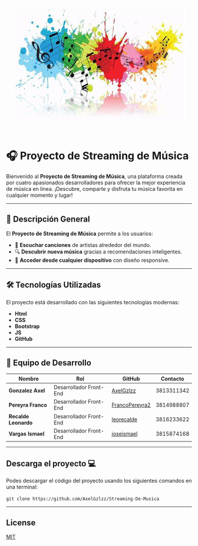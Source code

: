 <p align="center">
 <img src="./img/readme.jpeg" alt="imagen musica">
</p>
</br>

# 🎧 **Proyecto de Streaming de Música**

Bienvenido al **Proyecto de Streaming de Música**, una plataforma creada por cuatro apasionados desarrolladores para ofrecer la mejor experiencia de música en línea. ¡Descubre, comparte y disfruta tu música favorita en cualquier momento y lugar!

---

## 🚀 **Descripción General**

El **Proyecto de Streaming de Música** permite a los usuarios:

- 🎵 **Escuchar canciones** de artistas alrededor del mundo.
- 🔍 **Descubrir nueva música** gracias a recomendaciones inteligentes.
- 📱 **Acceder desde cualquier dispositivo** con diseño responsive.

---

## 🛠️ **Tecnologías Utilizadas**

El proyecto está desarrollado con las siguientes tecnologías modernas:

- **Html**
- **CSS**
- **Bootstrap**
- **JS**
- **GitHub**

---

## 👥 **Equipo de Desarrollo**

| Nombre         | Rol                             | GitHub                                           | Contacto                |
| -------------- | ------------------------------- | ------------------------------------------------ | ----------------------- |
| **Gonzalez Axel**  | Desarrollador Front-End  | [AxelGzlzz](https://github.com/AxelGzlzz)           | 3813311342          |
| **Pereyra Franco** | Desarrollador Front-End  | [FrancoPereyra2](https://github.com/FrancoPereyra2)   | 3814988807        |
| **Recalde Leonardo**| Desarrollador Front-End | [leorecalde](https://github.com/leorecalde) | 3816233622     |
| **Vargas Ismael**| Desarrollador Front-End | [joseismael](https://github.com/joseismaelvargas) | 3815874168        |

---

## Descarga el proyecto 💻

Podes descargar el código del proyecto usando los siguientes comandos en una terminal:

`git clone https://github.com/AxelGzlzz/Streaming-De-Musica`



---
## License

[MIT](https://choosealicense.com/licenses/mit/)